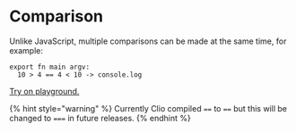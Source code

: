 # Comparison

Unlike JavaScript, multiple comparisons can be made at the same time, for example:

```text
export fn main argv:
  10 > 4 == 4 < 10 -> console.log
```

[Try on playground.](https://clio-playground.pouyae.vercel.app/?code=export%20fn%20main%20argv%3A%0A%20%2010%20%3E%204%20%3D%204%20%3C%2010%20-%3E%20console.log)

{% hint style="warning" %}
Currently Clio compiled `==` to `==` but this will be changed to `===` in future releases.
{% endhint %}



